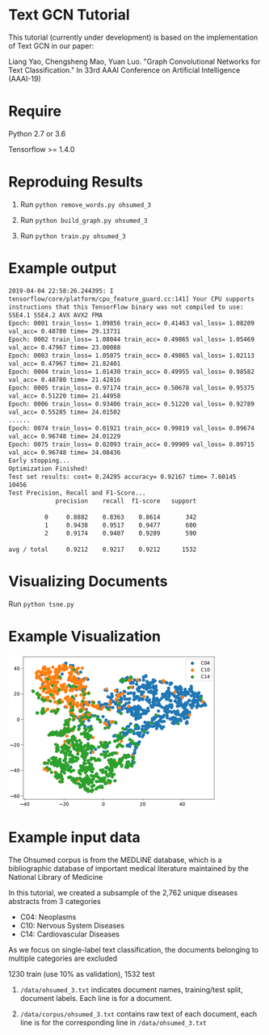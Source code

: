 # Text GCN Tutorial

This tutorial (currently under development) is based on the implementation of Text GCN in our paper:

Liang Yao, Chengsheng Mao, Yuan Luo. "Graph Convolutional Networks for Text Classification." In 33rd AAAI Conference on Artificial Intelligence (AAAI-19)


# Require

Python 2.7 or 3.6

Tensorflow >= 1.4.0

# Reproduing Results

1. Run `python remove_words.py ohsumed_3`

2. Run `python build_graph.py ohsumed_3`

3. Run `python train.py ohsumed_3`

# Example output
```
2019-04-04 22:58:26.244395: I tensorflow/core/platform/cpu_feature_guard.cc:141] Your CPU supports instructions that this TensorFlow binary was not compiled to use: SSE4.1 SSE4.2 AVX AVX2 FMA
Epoch: 0001 train_loss= 1.09856 train_acc= 0.41463 val_loss= 1.08209 val_acc= 0.48780 time= 29.13731
Epoch: 0002 train_loss= 1.08044 train_acc= 0.49865 val_loss= 1.05469 val_acc= 0.47967 time= 23.00088
Epoch: 0003 train_loss= 1.05075 train_acc= 0.49865 val_loss= 1.02113 val_acc= 0.47967 time= 21.82401
Epoch: 0004 train_loss= 1.01430 train_acc= 0.49955 val_loss= 0.98582 val_acc= 0.48780 time= 21.42816
Epoch: 0005 train_loss= 0.97174 train_acc= 0.50678 val_loss= 0.95375 val_acc= 0.51220 time= 21.44958
Epoch: 0006 train_loss= 0.93406 train_acc= 0.51220 val_loss= 0.92789 val_acc= 0.55285 time= 24.01502
......
Epoch: 0074 train_loss= 0.01921 train_acc= 0.99819 val_loss= 0.09674 val_acc= 0.96748 time= 24.01229
Epoch: 0075 train_loss= 0.02093 train_acc= 0.99909 val_loss= 0.09715 val_acc= 0.96748 time= 24.08436
Early stopping...
Optimization Finished!
Test set results: cost= 0.24295 accuracy= 0.92167 time= 7.60145
10456
Test Precision, Recall and F1-Score...
             precision    recall  f1-score   support

          0     0.8882    0.8363    0.8614       342
          1     0.9438    0.9517    0.9477       600
          2     0.9174    0.9407    0.9289       590

avg / total     0.9212    0.9217    0.9212      1532

```
# Visualizing Documents
Run `python tsne.py`

# Example Visualization
<!--- ![Image of Ohsumed3 Tsne](/figure/ohsumed3_tsne.png | width=500) --->
<img src="./figure/ohsumed3_tsne.png" width="411" height="303">

# Example input data
The Ohsumed corpus is from the MEDLINE database, which is a bibliographic database of important medical literature maintained by the National Library of Medicine

In this tutorial, we created a subsample of the 2,762 unique diseases abstracts from 3 categories
* C04: Neoplasms
* C10: Nervous System Diseases
* C14: Cardiovascular Diseases

As we focus on single-label text classification, the documents belonging to multiple categories are excluded

1230 train (use 10% as validation), 1532 test

1. `/data/ohsumed_3.txt` indicates document names, training/test split, document labels. Each line is for a document.

2. `/data/corpus/ohsumed_3.txt` contains raw text of each document, each line is for the corresponding line in `/data/ohsumed_3.txt`
